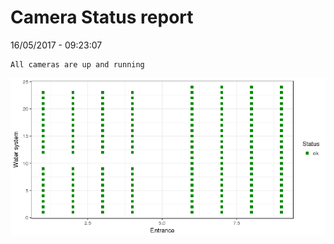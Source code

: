Camera Status report
================
16/05/2017 - 09:23:07

    All cameras are up and running

![](camreport_files/figure-markdown_github/unnamed-chunk-2-1.png)

